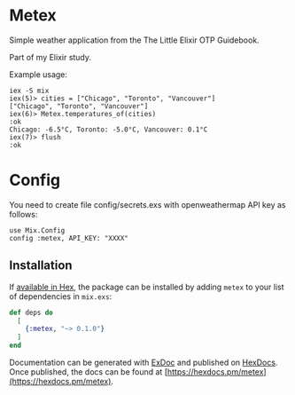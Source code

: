 # Metex

Simple weather application from the The Little Elixir OTP Guidebook.

Part of my Elixir study.

Example usage:

```
iex -S mix
iex(5)> cities = ["Chicago", "Toronto", "Vancouver"]
["Chicago", "Toronto", "Vancouver"]
iex(6)> Metex.temperatures_of(cities)
:ok
Chicago: -6.5°C, Toronto: -5.0°C, Vancouver: 0.1°C
iex(7)> flush
:ok
```

# Config

You need to create file config/secrets.exs with openweathermap API key as follows:
```
use Mix.Config
config :metex, API_KEY: "XXXX"
```

## Installation

If [available in Hex](https://hex.pm/docs/publish), the package can be installed
by adding `metex` to your list of dependencies in `mix.exs`:

```elixir
def deps do
  [
    {:metex, "~> 0.1.0"}
  ]
end
```

Documentation can be generated with [ExDoc](https://github.com/elixir-lang/ex_doc)
and published on [HexDocs](https://hexdocs.pm). Once published, the docs can
be found at [https://hexdocs.pm/metex](https://hexdocs.pm/metex).
